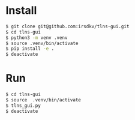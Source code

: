 # Install

```bash
$ git clone git@github.com:irsdkv/tlns-gui.git
$ cd tlns-gui
$ python3 -m venv .venv
$ source .venv/bin/activate
$ pip install -e .
$ deactivate
```

# Run
```bash
$ cd tlns-gui
$ source  .venv/bin/activate
$ tlns_gui.py
$ deactivate
```